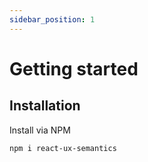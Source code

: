 ```yaml
---
sidebar_position: 1
---
```


# Getting started

## Installation

Install via NPM 

```bash
npm i react-ux-semantics
```
